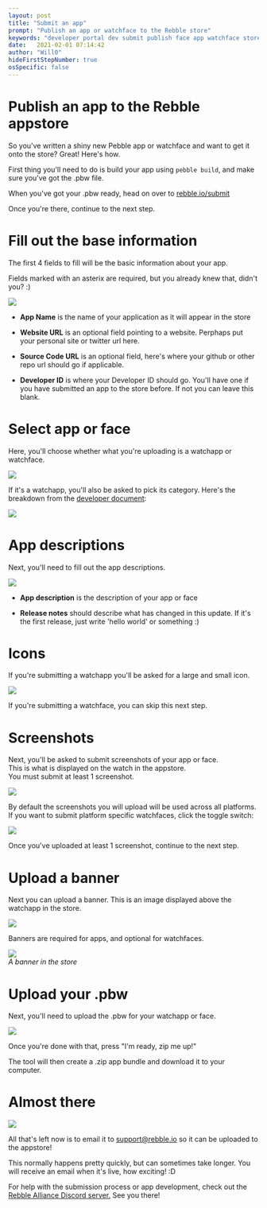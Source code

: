 ```yaml
---
layout: post
title: "Submit an app"
prompt: "Publish an app or watchface to the Rebble store"
keywords: "developer portal dev submit publish face app watchface store beta support upload"
date:   2021-02-01 07:14:42
author: "Will0"
hideFirstStepNumber: true
osSpecific: false
---
```


# Publish an app to the Rebble appstore

So you've written a shiny new Pebble app or watchface and want to get it onto the store? Great! Here's how.   
   
First thing you'll need to do is build your app using `pebble build`, and make sure you've got the .pbw file.     
    
When you've got your .pbw ready, head on over to [rebble.io/submit](https://rebble.io/submit)   

Once you're there, continue to the next step.

# Fill out the base information

The first 4 fields to fill will be the basic information about your app.  
   
Fields marked with an asterix are required, but you already knew that, didn't you? :)

![](/images/submit/1.png)

- **App Name** is the name of your application as it will appear in the store

- **Website URL** is an optional field pointing to a website. Perphaps put your personal site or twitter url here.

- **Source Code URL** is an optional field, here's where your github or other repo url should go if applicable.

- **Developer ID** is where your Developer ID should go. You'll have one if you have submitted an app to the store before. If not you can leave this blank.

# Select app or face

Here, you'll choose whether what you're uploading is a watchapp or watchface. 

![](/images/submit/2.png)

If it's a watchapp, you'll also be asked to pick its category. Here's the breakdown from the [developer document](https://developer.rebble.io/developer.pebble.com/guides/appstore-publishing/publishing-an-app/index.html):

![](/images/submit/3.png)

# App descriptions

Next, you'll need to fill out the app descriptions.

![](/images/submit/4.png)

- **App description** is the description of your app or face

- **Release notes** should describe what has changed in this update. If it's the first release, just write 'hello world' or something :)

# Icons

If you're submitting a watchapp you'll be asked for a large and small icon.

![](/images/submit/5.png)   

If you're submitting a watchface, you can skip this next step.

# Screenshots

Next, you'll be asked to submit screenshots of your app or face.    
This is what is displayed on the watch in the appstore.   
You must submit at least 1 screenshot.

![](/images/submit/6.png)   

By default the screenshots you will upload will be used across all platforms. If you want to submit platform specific watchfaces, click the toggle switch:

![](/images/submit/7.png)   

Once you've uploaded at least 1 screenshot, continue to the next step.

# Upload a banner

Next you can upload a banner. This is an image displayed above the watchapp in the store.

![](/images/submit/8.png)  
   
Banners are required for apps, and optional for watchfaces.
 
![](/images/submit/10.png)   
*A banner in the store*

# Upload your .pbw

Next, you'll need to upload the .pbw for your watchapp or face.

![](/images/submit/9.png)   

Once you're done with that, press "I'm ready, zip me up!"

The tool will then create a .zip app bundle and download it to your computer.

# Almost there

![](/images/submit/11.png) 

All that's left now is to email it to [support@rebble.io](mailto:support@rebble.io) so it can be uploaded to the appstore!    

This normally happens pretty quickly, but can sometimes take longer. You will receive an email when it's live, how exciting! :D

For help with the submission process or app development, check out the [Rebble Alliance Discord server.](https://rebble.io/discord) See you there!
